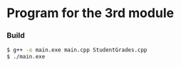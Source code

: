 # Program for the 3rd module

### Build
```bash
$ g++ -o main.exe main.cpp StudentGrades.cpp
$ ./main.exe
```